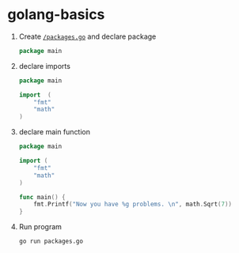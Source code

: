 # golang-basics

1. Create [`/packages.go`](./packages.go) and declare package
    ```go
    package main
    ```

1. declare imports

    ```go
    package main

    import  (
        "fmt"
        "math"
    )
    ```

1. declare main function

    ```go
    package main

    import (
        "fmt"
        "math"
    )
    
    func main() {
        fmt.Printf("Now you have %g problems. \n", math.Sqrt(7))
    }
    ```

1. Run program

    ```sh
    go run packages.go
    ```
